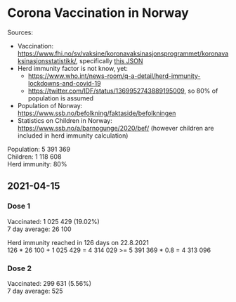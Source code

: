 # Corona Vaccination in Norway

Sources:

- Vaccination: <https://www.fhi.no/sv/vaksine/koronavaksinasjonsprogrammet/koronavaksinasjonsstatistikk/>, specifically [this JSON](https://www.fhi.no/api/chartdata/api/99119)
- Herd immunity factor is not know, yet:
  - <https://www.who.int/news-room/q-a-detail/herd-immunity-lockdowns-and-covid-19>
  - <https://twitter.com/IDF/status/1369952743889195009>, so 80% of population is assumed
- Population of Norway: <https://www.ssb.no/befolkning/faktaside/befolkningen>
- Statistics on Children in Norway: https://www.ssb.no/a/barnogunge/2020/bef/ (however children are included in herd immunity calculation)

Population: 5 391 369  
Children: 1 118 608  
Herd immunity: 80%  

## 2021-04-15

### Dose 1

Vaccinated: 1 025 429 (19.02%)  
7 day average: 26 100

Herd immunity reached in 126 days on 22.8.2021  
126 * 26 100 + 1 025 429 = 4 314 029 >= 5 391 369 * 0.8 = 4 313 096

### Dose 2

Vaccinated: 299 631 (5.56%)  
7 day average: 525

